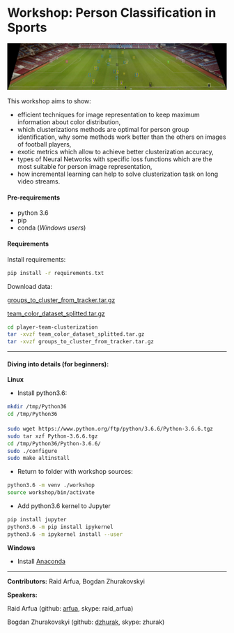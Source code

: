 # Workshop: Person Classification in Sports
![Team-clusterization](slides/tracking_2.jpg)

This workshop aims to show:
- efficient techniques for image representation to keep maximum information about color distribution,
- which clusterizations methods are optimal for person group identification, why some methods work better than 
the others on images of football players,
- exotic metrics which allow to achieve better clusterization accuracy,
- types of Neural Networks with specific loss functions which are the most suitable for person image representation,
- how incremental learning can help to solve clusterization task on long video streams.

#### Pre-requirements

- python 3.6
- pip
- conda (_Windows users_)

#### Requirements

Install requirements:

```bash
pip install -r requirements.txt
```

Download data:

[groups_to_cluster_from_tracker.tar.gz](https://drive.google.com/file/d/1sjMRPO6NnZC_UmQEmo7Q3ozehiZUS6J0/view?usp=sharing)

[team_color_dataset_splitted.tar.gz](https://drive.google.com/file/d/18B1iEDN282STqfbjIbvxbdOFV0oNjs3l/view?usp=sharing)

```bash
cd player-team-clusterization
tar -xvzf team_color_dataset_splitted.tar.gz
tar -xvzf groups_to_cluster_from_tracker.tar.gz
```

---

#### Diving into details (for beginners):

**Linux**

- Install python3.6:

```bash
mkdir /tmp/Python36
cd /tmp/Python36

sudo wget https://www.python.org/ftp/python/3.6.6/Python-3.6.6.tgz
sudo tar xzf Python-3.6.6.tgz
cd /tmp/Python36/Python-3.6.6/
sudo ./configure
sudo make altinstall
```

- Return to folder with workshop sources:

```bash
python3.6 -m venv ./workshop
source workshop/bin/activate
```

- Add python3.6 kernel to Jupyter

```bash
pip install jupyter
python3.6 -m pip install ipykernel
python3.6 -m ipykernel install --user
```

**Windows**

- Install [Anaconda](https://www.anaconda.com/download/)

---
**Contributors:** Raid Arfua, Bogdan Zhurakovskyi

**Speakers:**

Raid Arfua (github: [arfua](https://github.com/Arfua), skype: raid_arfua)

Bogdan Zhurakovskyi (github: [dzhurak](https://github.com/dzhurak), skype: zhurak)

